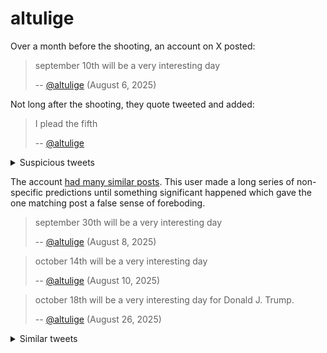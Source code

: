 # altulige

Over a month before the shooting, an account on X posted:

> september 10th will be a very interesting day
>
> -- [@altulige](https://x.com/altulige) (August 6, 2025)

Not long after the shooting, they quote tweeted and added:

> I plead the fifth
>
> -- [@altulige](https://x.com/altulige)

<details>
  <summary>Suspicious tweets</summary>
  <img src="/img/altulige-tweet.jpeg" />
</details>

The account [had many similar posts](https://archive.is/jCWKh). This user made a long series of non-specific predictions until something significant happened which gave the one matching post a false sense of foreboding.

> september 30th will be a very interesting day
>
> -- [@altulige](https://x.com/altulige) (August 8, 2025)

> october 14th will be a very interesting day
>
> -- [@altulige](https://x.com/altulige) (August 10, 2025)

> october 18th will be a very interesting day for Donald J. Trump.
>
> -- [@altulige](https://x.com/altulige) (August 26, 2025)

<details>
  <summary>Similar tweets</summary>
  <img src="/img/altulige-history.jpeg" />
</details>
